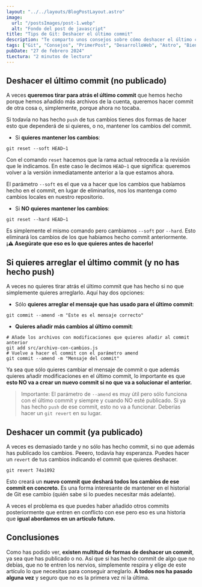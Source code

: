 ```yaml
---
layout: "../../layouts/BlogPostLayout.astro"
image:
  url: "/postsImages/post-1.webp"
  alt: "Fondo del post de javascript"
title: "Tips de Git: Deshacer el último commit"
description: "Te comparto unos consejos sobre cómo deshacer el último commit en Git y está dirigido a aquellos que desean corregir errores en sus proyectos y manejar su flujo de trabajo de manera más eficiente utilizando Git."
tags: ["Git", "Consejos", "PrimerPost", "DesarrolloWeb", "Astro", "Bienvenido"]
pubDate: "27 de febrero 2024"
tLectura: "2 minutos de lectura"
---
```




## Deshacer el último commit (no publicado)

A veces **queremos tirar para atrás el último commit** que hemos hecho porque hemos añadido más archivos de la cuenta, queremos hacer commit de otra cosa o, simplemente, porque ahora no tocaba.

Si todavía no has hecho `push` de tus cambios tienes dos formas de hacer esto que dependerá de si quieres, o no, mantener los cambios del commit.

- Si **quieres mantener los cambios**:

```
git reset --soft HEAD~1
```

Con el comando `reset` hacemos que la rama actual retroceda a la revisión que le indicamos. En este caso le decimos `HEAD~1` que significa: queremos volver a la versión inmediatamente anterior a la que estamos ahora.

El parámetro `--soft` es el que va a hacer que los cambios que habíamos hecho en el commit, en lugar de eliminarlos, nos los mantenga como cambios locales en nuestro repositorio.

- Si **NO quieres mantener los cambios**:

```
git reset --hard HEAD~1
```

Es simplemente el mismo comando pero cambiamos `--soft` por `--hard`. Esto eliminará los cambios de los que habíamos hecho commit anteriormente. **¡⚠️ Asegúrate que eso es lo que quieres antes de hacerlo!**



## Si quieres arreglar el último commit (y no has hecho push)

A veces no quieres tirar atrás el último commit que has hecho si no que simplemente quieres arreglarlo. Aquí hay dos opciones:

- Sólo **quieres arreglar el mensaje que has usado para el último commit**:

```
git commit --amend -m "Este es el mensaje correcto"
```

- **Quieres añadir más cambios al último commit**:

```
# Añade los archivos con modificaciones que quieres añadir al commit anterior
git add src/archivo-con-cambios.js
# Vuelve a hacer el commit con el parámetro amend
git commit --amend -m "Mensaje del commit"
```

Ya sea que sólo quieres cambiar el mensaje de commit o que además quieres añadir modificaciones en el último commit, lo importante es que **esto NO va a crear un nuevo commit si no que va a solucionar el anterior.**

> Importante: El parámetro de `--amend` es muy útil pero sólo funciona con el último commit y siempre y cuando NO esté publicado. Si ya has hecho `push` de ese commit, esto no va a funcionar. Deberías hacer un `git revert` en su lugar.

## Deshacer un commit (ya publicado)

A veces es demasiado tarde y no sólo has hecho commit, si no que además has publicado los cambios. Peeero, todavía hay esperanza. Puedes hacer un `revert` de tus cambios indicando el commit que quieres deshacer.

```
git revert 74a1092
```

Esto creará un **nuevo commit que deshará todos los cambios de ese commit en concreto.** Es una forma interesante de mantener en el historial de Git ese cambio (quién sabe si lo puedes necesitar más adelante). 

A veces el problema es que puedes haber añadido otros commits posteriormente que entren en conflicto con ese pero eso es una historia que **igual abordamos en un artículo futuro.**

## Conclusiones

Como has podido ver, **existen multitud de formas de deshacer un commit**, ya sea que has publicado o no. Así que si has hecho commit de algo que no debías, que no te entren los nervios, simplemente respira y elige de este artículo lo que necesitas para conseguir arreglarlo. **A todos nos ha pasado alguna vez** y seguro que no es la primera vez ni la última.